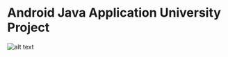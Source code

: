 # Android Java Application University Project
![alt text](https://github.com/actuator/CourseMngtApp/blob/main/NotificationsDemo.gif?raw=true)
